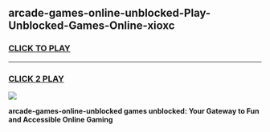
## arcade-games-online-unblocked-Play-Unblocked-Games-Online-xioxc
<h3>
<a href="https://premium76.site?title=arcade-games-online-unblocked&ref=25A">CLICK TO PLAY</a></h3>
<hr>

<h3>
<a href="https://premium76.site?title=arcade-games-online-unblocked&ref=25A">CLICK 2 PLAY</a>
  
</h3>

<a href="https://premium76.site?title=arcade-games-online-unblocked&ref=25A"><img src="https://clearcache.store/games.png"></a>


**arcade-games-online-unblocked games unblocked: Your Gateway to Fun and Accessible Online Gaming**
